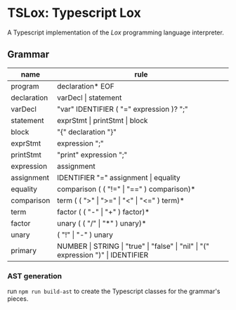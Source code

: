 # TSLox: Typescript Lox

A Typescript implementation of the _Lox_ programming language interpreter.


## Grammar
| name | rule |
|------|------|
| program | declaration* EOF |
| declaration | varDecl \| statement |
| varDecl | "var" IDENTIFIER ( "=" expression )? ";" |
| statement | exprStmt \| printStmt \| block |
| block | "{" declaration "}" |
| exprStmt | expression ";" |
| printStmt | "print" expression ";" |
| expression | assignment |
| assignment | IDENTIFIER "=" assignment \| equality |
| equality | comparison ( ( "!=" \| "==" ) comparison)* |
| comparison | term ( ( ">" \| ">=" \| "<" \| "<=" ) term)* |
| term | factor ( ( "-" \| "+" ) factor)* |
| factor | unary ( ( "/" \| "\*" ) unary)* |
| unary | ( "!" \| "-" ) unary | primary |
| primary | NUMBER \| STRING \| "true" \| "false" \| "nil" \| "(" expression ")" \| IDENTIFIER |


### AST generation

run `npm run build-ast` to create the Typescript classes for the grammar's pieces.
